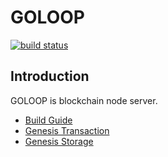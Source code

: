 # GOLOOP

[![build status](https://repo.theloop.co.kr/arch/goloop/badges/master/build.svg)](https://repo.theloop.co.kr/arch/goloop/commits/master)

## Introduction

GOLOOP is blockchain node server.

* [Build Guide](doc/build.md)
* [Genesis Transaction](doc/genesis_tx.md)
* [Genesis Storage](doc/genesis_storage.md)
